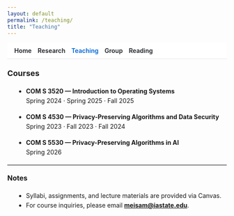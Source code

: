 ```yaml
---
layout: default
permalink: /teaching/
title: "Teaching"
---
```


<style>
/* Hide Cayman blue header on this page */
footer.site-footer { display: none !important; }
.page-header{display:none!important}
.page-header .project-name,.page-header .project-tagline,.page-header .btn{display:none!important}

/* Comfortable page width */
.main-content{max-width:860px;margin:0 auto;padding:0 1rem!important;line-height:1.65}
.main-content,*{overflow-wrap:anywhere}

/* Simple sticky nav (same as other pages) */
.topnav{position:sticky;top:0;z-index:20;display:flex;gap:14px;align-items:center;padding:.6rem 1rem;background:#fff;border-bottom:1px solid #e5e5e5}
.topnav a{text-decoration:none;font-weight:600;color:#1f2328}
.topnav a:hover{text-decoration:underline}
.topnav .active{color:#0366d6}

/* Page text */
.small-text{font-size:14px;line-height:1.6;margin-top:.4rem}
.small-text h2{font-size:18px;margin-top:1.1em}
.small-text h3{font-size:16px;margin-top:1em}
.small-text ul{margin:.4rem 0 .8rem 1.2rem}
.small-text hr{margin:1.2em 0;border:0;border-top:1px solid #e5e5e5}

@media (max-width:640px){.small-text{font-size:15px;line-height:1.7}}
</style>

<nav class="topnav">
  <a href="/">Home</a>
  <a href="/research/">Research</a>
  <a class="active" href="/teaching/">Teaching</a>
  <a href="/group/">Group</a>
  <a href="/blog/">Reading</a>
</nav>

<div class="small-text" markdown="1">

## Courses

- **COM S 3520 — Introduction to Operating Systems**  
  Spring 2024 · Spring 2025 · Fall 2025

- **COM S 4530 — Privacy-Preserving Algorithms and Data Security**  
  Spring 2023 · Fall 2023 · Fall 2024

- **COM S 5530 — Privacy-Preserving Algorithms in AI**  
  Spring 2026

<hr>

### Notes
- Syllabi, assignments, and lecture materials are provided via Canvas.
- For course inquiries, please email **meisam@iastate.edu**.

</div>
